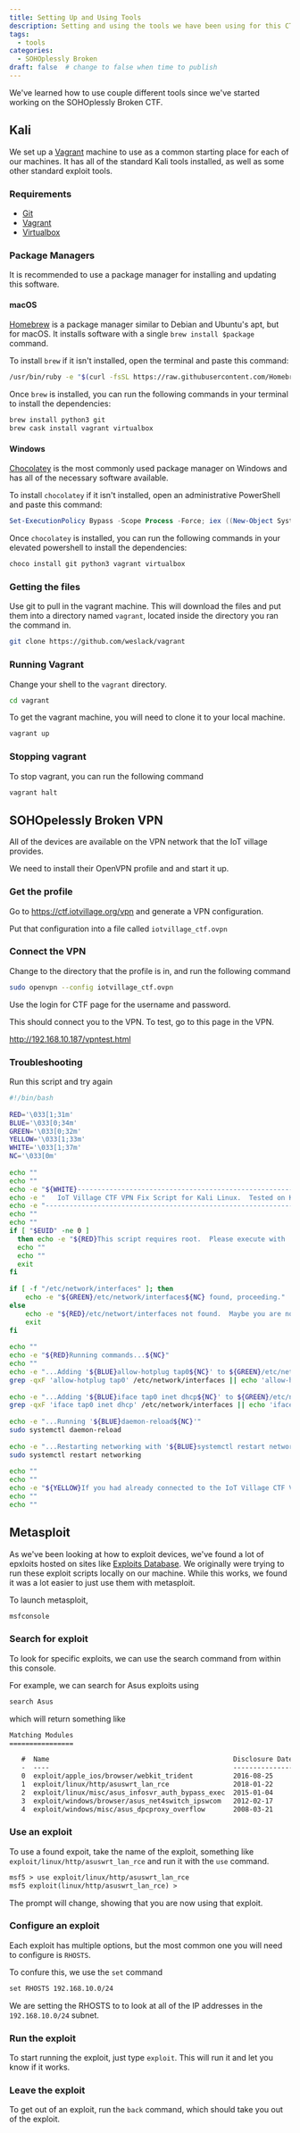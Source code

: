 ```yaml
---
title: Setting Up and Using Tools
description: Setting and using the tools we have been using for this CTF
tags:
  - tools
categories:
  - SOHOplessly Broken
draft: false  # change to false when time to publish
---
```


We've learned how to use couple different tools since we've started working on the SOHOplessly Broken CTF.

## Kali

We set up a [Vagrant](https://vagrantup.com) machine to use as a common starting place for each of our machines. It has all of the standard Kali tools installed, as well as some other standard exploit tools.

### Requirements

* [Git](https://git-scm.com/)
* [Vagrant](https://www.vagrantup.com/)
* [Virtualbox](https://www.virtualbox.org/)

### Package Managers

It is recommended to use a package manager for installing and updating this software.

#### macOS ###

[Homebrew](https://brew.sh/) is a package manager similar to Debian and Ubuntu's apt, but for macOS. It installs software with a single `brew install $package` command.

To install `brew` if it isn't installed, open the terminal and paste this command:
```bash
/usr/bin/ruby -e "$(curl -fsSL https://raw.githubusercontent.com/Homebrew/install/master/install)"
```

Once `brew` is installed, you can run the following commands in your terminal to install the dependencies:
```bash
brew install python3 git
brew cask install vagrant virtualbox
```

#### Windows ###

[Chocolatey](https://chocolatey.org/install) is the most commonly used package manager on Windows and has all of the necessary software available.

To install `chocolatey` if it isn't installed, open an administrative PowerShell and paste this command:
```powershell
Set-ExecutionPolicy Bypass -Scope Process -Force; iex ((New-Object System.Net.WebClient).DownloadString('https://chocolatey.org/install.ps1'))
```

Once `chocolatey` is installed, you can run the following commands in your elevated powershell to install the dependencies:
```powershell
choco install git python3 vagrant virtualbox
```

### Getting the files

Use git to pull in the vagrant machine. This will download the files and put them into a directory named `vagrant`, located inside the directory you ran the command in.

```bash
git clone https://github.com/weslack/vagrant
```

### Running Vagrant

Change your shell to the `vagrant` directory.

```sh
cd vagrant
```

To get the vagrant machine, you will need to clone it to your local machine.

```sh
vagrant up
```

### Stopping vagrant

To stop vagrant, you can run the following command

```sh
vagrant halt
```

## SOHOpelessly Broken VPN

All of the devices are available on the VPN network that the IoT village provides.

We need to install their OpenVPN profile and and start it up.

### Get the profile

Go to https://ctf.iotvillage.org/vpn and generate a VPN configuration.

Put that configuration into a file called `iotvillage_ctf.ovpn`

### Connect the VPN

Change to the directory that the profile is in, and run the following command

```sh
sudo openvpn --config iotvillage_ctf.ovpn
```

Use the login for CTF page for the username and password.

This should connect you to the VPN. To test, go to this page in the VPN.

http://192.168.10.187/vpntest.html

### Troubleshooting

Run this script and try again

```sh
#!/bin/bash
​
RED='\033[1;31m'
BLUE='\033[0;34m'
GREEN='\033[0;32m'
YELLOW='\033[1;33m'
WHITE='\033[1;37m'
NC='\033[0m'
​
echo ""
echo ""
echo -e "${WHITE}---------------------------------------------------------------------------------"
echo -e "   IoT Village CTF VPN Fix Script for Kali Linux.  Tested on Kali Linux 2020.2a"
echo -e "---------------------------------------------------------------------------------${NC}"
echo ""
echo ""
if [ "$EUID" -ne 0 ]
  then echo -e "${RED}This script requires root.  Please execute with 'sudo ./iot-ctf-fix.sh'.${NC}"
  echo ""
  echo ""
  exit
fi
​
if [ -f "/etc/network/interfaces" ]; then
    echo -e "${GREEN}/etc/network/interfaces${NC} found, proceeding."
else
    echo -e "${RED}/etc/networt/interfaces not found.  Maybe you are not using Kali Linux and maybe you should figure this out yourself.${NC}"
    exit
fi
​
echo ""
echo -e "${RED}Running commands...${NC}"
echo ""
echo -e "...Adding '${BLUE}allow-hotplug tap0${NC}' to ${GREEN}/etc/network/interfaces${NC}, if missing"
grep -qxF 'allow-hotplug tap0' /etc/network/interfaces || echo 'allow-hotplug tap0' >> /etc/network/interfaces
​
echo -e "...Adding '${BLUE}iface tap0 inet dhcp${NC}' to ${GREEN}/etc/network/interfaces${NC}, if missing"
grep -qxF 'iface tap0 inet dhcp' /etc/network/interfaces || echo 'iface tap0 inet dhcp' >> /etc/network/interfaces
​
echo -e "...Running '${BLUE}daemon-reload${NC}'"
sudo systemctl daemon-reload
​
echo -e "...Restarting networking with '${BLUE}systemctl restart networking${NC}'"
sudo systemctl restart networking
​
echo ""
echo ""
echo -e "${YELLOW}If you had already connected to the IoT Village CTF VPN before running this script, please disconnect and reconnect.${NC}"
echo ""
echo ""
```

## Metasploit

As we've been looking at how to exploit devices, we've found a lot of epxloits hosted on sites like [Exploits Database](https://www.exploit-db.com/). We originally were trying to run these exploit scripts locally on our machine. While this works, we found it was a lot easier to just use them with metasploit.

To launch metasploit,

```sh
msfconsole
```

### Search for exploit

To look for specific exploits, we can use the search command from within this console.

For example, we can search for Asus exploits using 

```txt
search Asus
```

which will return something like

```txt
Matching Modules
================

   #  Name                                              Disclosure Date  Rank       Check  Description
   -  ----                                              ---------------  ----       -----  -----------
   0  exploit/apple_ios/browser/webkit_trident          2016-08-25       manual     No     WebKit not_number defineProperties UAF
   1  exploit/linux/http/asuswrt_lan_rce                2018-01-22       excellent  No     AsusWRT LAN Unauthenticated Remote Code Execution
   2  exploit/linux/misc/asus_infosvr_auth_bypass_exec  2015-01-04       excellent  No     ASUS infosvr Auth Bypass Command Execution
   3  exploit/windows/browser/asus_net4switch_ipswcom   2012-02-17       normal     No     ASUS Net4Switch ipswcom.dll ActiveX Stack Buffer Overflow
   4  exploit/windows/misc/asus_dpcproxy_overflow       2008-03-21       average    No     Asus Dpcproxy Buffer Overflow
```

### Use an exploit

To use a found expoit, take the name of the exploit, something like `exploit/linux/http/asuswrt_lan_rce` and run it with the `use` command.

```txt
msf5 > use exploit/linux/http/asuswrt_lan_rce
msf5 exploit(linux/http/asuswrt_lan_rce) >
```

The prompt will change, showing that you are now using that exploit.

### Configure an exploit

Each exploit has multiple options, but the most common one you will need to configure is `RHOSTS`.

To confure this, we use the `set` command

```txt
set RHOSTS 192.168.10.0/24
```

We are setting the RHOSTS to to look at all of the IP addresses in the `192.168.10.0/24` subnet.

### Run the exploit

To start running the exploit, just type `exploit`. This will run it and let you know if it works.

### Leave the exploit

To get out of an exploit, run the `back` command, which should take you out of the exploit.
